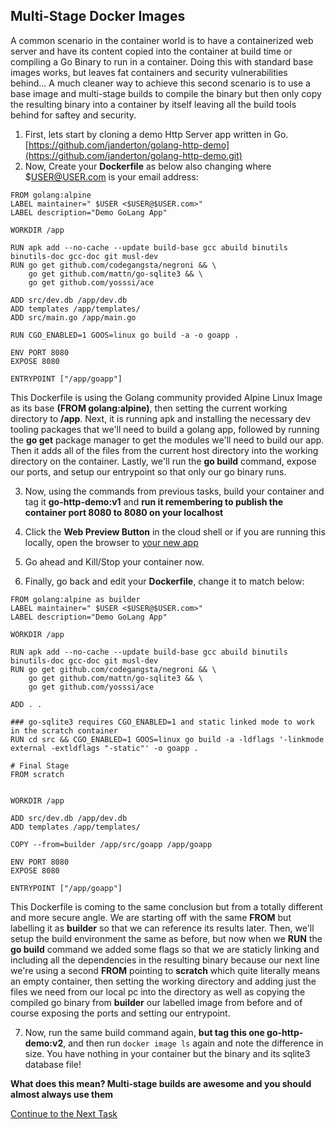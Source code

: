 ## Multi-Stage Docker Images
A common scenario in the container world is to have a containerized web server and have its content copied into the container at build time or compiling a Go Binary to run in a container. Doing this with standard base images works, but leaves fat containers and security vulnerabilities behind... A much cleaner way to achieve this second scenario is to use a base image and multi-stage builds to compile the binary but then only copy the resulting binary into a container by itself leaving all the build tools behind for saftey and security.

 1. First, lets start by cloning a demo Http Server app written in Go. [https://github.com/janderton/golang-http-demo](https://github.com/janderton/golang-http-demo.git)
 2. Now, Create your **Dockerfile** as below also changing where $USER@USER.com is your email address:

```
FROM golang:alpine
LABEL maintainer=" $USER <$USER@$USER.com>"
LABEL description="Demo GoLang App"

WORKDIR /app

RUN apk add --no-cache --update build-base gcc abuild binutils binutils-doc gcc-doc git musl-dev
RUN go get github.com/codegangsta/negroni && \
    go get github.com/mattn/go-sqlite3 && \
    go get github.com/yosssi/ace

ADD src/dev.db /app/dev.db
ADD templates /app/templates/
ADD src/main.go /app/main.go

RUN CGO_ENABLED=1 GOOS=linux go build -a -o goapp .

ENV PORT 8080
EXPOSE 8080

ENTRYPOINT ["/app/goapp"]
```

This Dockerfile is using the Golang community provided Alpine Linux Image as its base **(FROM golang:alpine)**, then setting the current working directory to **/app**. Next, it is running apk and installing the necessary dev tooling packages that we'll need to build a golang app, followed by running the **go get** package manager to get the modules we'll need to build our app. Then it adds all of the files from the current host directory into the working directory on the container. Lastly, we'll run the **go build** command, expose our ports, and setup our entrypoint so that only our go binary runs.


 3. Now, using the commands from previous tasks, build your container and tag it **go-http-demo:v1** and **run it remembering to publish the container port 8080 to 8080 on your localhost**

 4. Click the **Web Preview Button** in the cloud shell or if you are running this locally, open the browser to [your new app](http://localhost:8080)

 5. Go ahead and Kill/Stop your container now.

 6. Finally, go back and edit your **Dockerfile**, change it to match below:

```
FROM golang:alpine as builder
LABEL maintainer=" $USER <$USER@$USER.com>"
LABEL description="Demo GoLang App"

WORKDIR /app

RUN apk add --no-cache --update build-base gcc abuild binutils binutils-doc gcc-doc git musl-dev
RUN go get github.com/codegangsta/negroni && \
    go get github.com/mattn/go-sqlite3 && \
    go get github.com/yosssi/ace

ADD . .

### go-sqlite3 requires CGO_ENABLED=1 and static linked mode to work in the scratch container
RUN cd src && CGO_ENABLED=1 GOOS=linux go build -a -ldflags '-linkmode external -extldflags "-static"' -o goapp .

# Final Stage
FROM scratch


WORKDIR /app

ADD src/dev.db /app/dev.db
ADD templates /app/templates/

COPY --from=builder /app/src/goapp /app/goapp

ENV PORT 8080
EXPOSE 8080

ENTRYPOINT ["/app/goapp"]

```

This Dockerfile is coming to the same conclusion but from a totally different and more secure angle. We are starting off with the same **FROM** but labelling it as **builder** so that we can reference its results later. Then, we'll setup the build environment the same as before, but now when we **RUN** the **go build** command we added some flags so that we are staticly linking and including all the dependencies in the resulting binary because our next line we're using a second **FROM** pointing to **scratch** which quite literally means an empty container, then setting the working directory and adding just the files we need from our local pc into the directory as well as copying the compiled go binary from **builder** our labelled image from before and of course exposing the ports and setting our entrypoint.

 7. Now, run the same build command again, **but tag this one go-http-demo:v2**,  and then run `docker image ls` again and note the difference in size. You have nothing in your container but the binary and its sqlite3 database file!

**What does this mean? Multi-stage builds are awesome and you should almost always use them**

[Continue to the Next Task](https://github.com/Burwood/containers101/blob/master/containers_lab/task_6.md)

